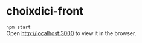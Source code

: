 # choixdici-front

`npm start`  
Open [http://localhost:3000](http://localhost:3000) to view it in the browser.